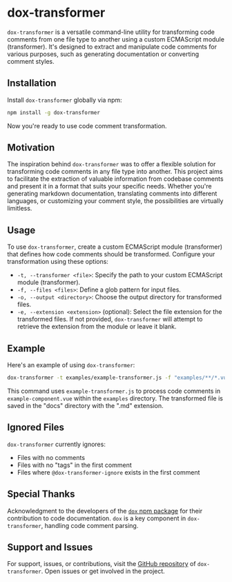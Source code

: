 # dox-transformer

`dox-transformer` is a versatile command-line utility for transforming code comments from one file type to another using a custom ECMAScript module (transformer). It's designed to extract and manipulate code comments for various purposes, such as generating documentation or converting comment styles.

## Installation

Install `dox-transformer` globally via npm:

```bash
npm install -g dox-transformer
```

Now you're ready to use code comment transformation.

## Motivation

The inspiration behind `dox-transformer` was to offer a flexible solution for transforming code comments in any file type into another. This project aims to facilitate the extraction of valuable information from codebase comments and present it in a format that suits your specific needs. Whether you're generating markdown documentation, translating comments into different languages, or customizing your comment style, the possibilities are virtually limitless.

## Usage

To use `dox-transformer`, create a custom ECMAScript module (transformer) that defines how code comments should be transformed. Configure your transformation using these options:

- `-t, --transformer <file>`: Specify the path to your custom ECMAScript module (transformer).
- `-f, --files <files>`: Define a glob pattern for input files.
- `-o, --output <directory>`: Choose the output directory for transformed files.
- `-e, --extension <extension>` (optional): Select the file extension for the transformed files. If not provided, `dox-transformer` will attempt to retrieve the extension from the module or leave it blank.

## Example

Here's an example of using `dox-transformer`:

```bash
dox-transformer -t examples/example-transformer.js -f "examples/**/*.vue" -o docs -e ".md"
```

This command uses `example-transformer.js` to process code comments in `example-component.vue` within the `examples` directory. The transformed file is saved in the "docs" directory with the ".md" extension.

## Ignored Files

`dox-transformer` currently ignores:

- Files with no comments
- Files with no "tags" in the first comment
- Files where `@dox-transformer-ignore` exists in the first comment

## Special Thanks

Acknowledgment to the developers of the [`dox` npm package](https://www.npmjs.com/package/dox) for their contribution to code documentation. `dox` is a key component in `dox-transformer`, handling code comment parsing.

## Support and Issues

For support, issues, or contributions, visit the [GitHub repository](https://github.com/brandtabbott/dox-transformer) of `dox-transformer`. Open issues or get involved in the project.
